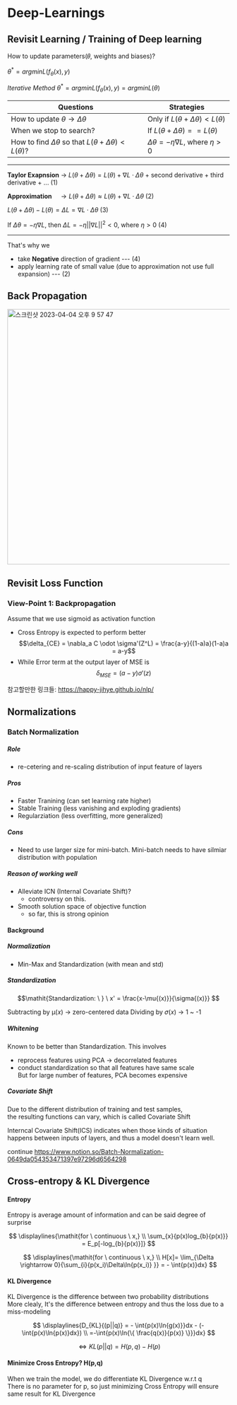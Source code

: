 # Deep-Learnings

## Revisit Learning / Training of Deep learning
How to update parameters(𝜃, weights and biases)?


$\theta^* = argminL(f_\theta(x),y)$

$\mathit{Iterative \ Method \ } \theta^* = argminL(f_\theta(x),y) = argminL(\theta)$

|   Questions  |  Strategies  |
|--------------|--------------|
|How to update $\theta \rightarrow \Delta\theta$ | Only if $L(\theta+\Delta\theta) < L(\theta)$  |
|When we stop to search?  | If $L(\theta + \Delta\theta) == L(\theta)$  |
|How to find $\Delta\theta$ so that $L(\theta + \Delta\theta) < L(\theta)?$|$\Delta\theta = -\eta\nabla L$, where $\eta>0$|

------------------------------------------------------------------------------------------------------------------------------

**Taylor Exapnsion** $\rightarrow \ L(\theta + \Delta\theta) = L(\theta) + \nabla L \cdot \Delta\theta$ + second derivative + third derivative + ... (1)

**Approximation** $\ \ \ \rightarrow L(\theta + \Delta\theta) \approx L(\theta) + \nabla L \cdot \Delta\theta$ (2)

$L(\theta + \Delta\theta)-L(\theta) = \Delta L =  \nabla L \cdot \Delta\theta$ (3)

If $\Delta\theta = -\eta \nabla L,$ then $\Delta L = -\eta||\nabla L||^2 < 0$, where $\eta > 0$ (4)

------------------------------------------------------------------------------------------------------------------------------

That's why we 
  - take **Negative** direction of gradient  --- (4)
  - apply learning rate of small value (due to approximation not use full expansion) --- (2)

## Back Propagation
<img width="578" alt="스크린샷 2023-04-04 오후 9 57 47" src="https://user-images.githubusercontent.com/88100984/229969762-6ff469b4-a7ee-49c3-849c-5a5277a90085.png">


## Revisit Loss Function
### View-Point 1: Backpropagation
Assume that we use sigmoid as activation function
  - Cross Entropy is expected to perform better
$$\delta_{CE} = \nabla_a C \odot \sigma'(Z^L) = \frac{a-y}{(1-a)a}(1-a)a = a-y$$
  - While Error term at the output layer of MSE is
 $$\delta_{MSE} = (a-y) \sigma'(z)$$




참고할만한 링크들: https://happy-jihye.github.io/nlp/

## Normalizations
### Batch Normalization
##### Role
  - re-cetering and re-scaling distribution of input feature of layers
##### Pros
  - Faster Tranining (can set learning rate higher)
  - Stable Training (less vanishing and exploding gradients)
  - Regularziation (less overfitting, more generalized)
##### Cons
  - Need to use larger size for mini-batch. Mini-batch needs to have silmiar distribution with population
##### Reason of working well
  - Alleviate ICN (Internal Covariate Shift)?
    - controversy on this. 
  - Smooth solution space of objective function
    - so far, this is strong opinion
 
#### Background
##### Normalization
  - Min-Max and Standardization (with mean and std)

##### Standardization

$$\mathit{Standardization: \ } \ x' = \frac{x-\mu{(x)}}{\sigma{(x)}} $$

Subtracting by µ(𝑥) -> zero-centered data
Dividing by 𝜎(𝑥) -> 1 ~ -1

##### Whitening
Known to be better than Standardization.
This involves  
  - reprocess features using PCA -> decorrelated features
  - conduct standardization so that all features have same scale  
But for large number of features, PCA becomes expensive

##### Covariate Shift
Due to the different distribution of training and test samples,  
the resulting functions can vary, which is called Covariate Shift 

Interncal Covariate Shift(ICS) indicates when those kinds of situation happens between inputs of layers, and
thus a model doesn't learn well. 

continue
https://www.notion.so/Batch-Normalization-0649da054353471397e97296d6564298

## Cross-entropy & KL Divergence
#### Entropy
Entropy is average amount of information and can be said degree of surprise

$$
\displaylines{\mathit{for \ continuous \ x,} \\ 
\sum_{x}{p(x)log_{b}{p(x)}} = E_p[-log_{b}{p(x)}]}
$$


$$
\displaylines{\mathit{for \ continuous \ x,} \\ 
H[x]= \lim_{\Delta \rightarrow 0}{\sum_{i}{p(x_i)\Delta\ln{p(x_i)} }} = - \int{p(x)}dx}
$$

#### KL Divergence
KL Divergence is the difference between two probability distributions  
More clealy, It's the difference between entropy and thus the loss due to a miss-modeling

$$
\displaylines{D_{KL}{(p||q)} = - \int{p(x)\ln{g(x)}}dx - (-\int{p(x)\ln{p(x)}dx}) \\  
=-\int{p(x)\ln{\{ \frac{q(x)}{p(x)} \}}}dx}
$$

$$\Leftrightarrow KL(p||q) = H(p,q) - H(p)$$



#### Minimize Cross Entropy? H(p,q)
When we train the model, we do differentiate KL Divergence w.r.t q  
There is no parameter for p, so just minimizing Cross Entropy will ensure same result for KL Divergence
